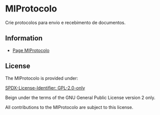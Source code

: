 # MIProtocolo

Crie protocolos para envio e recebimento de documentos.

## Information

- [Page MIProtocolo](https://www.mestredainfo.com.br/p/miprotocolo.html)

## License

The MIProtocolo is provided under:

[SPDX-License-Identifier: GPL-2.0-only](https://spdx.org/licenses/GPL-2.0-only.html)

Beign under the terms of the GNU General Public License version 2 only.

All contributions to the MIProtocolo are subject to this license.
